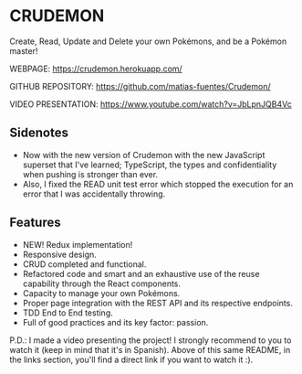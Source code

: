 # CRUDEMON

Create, Read, Update and Delete your own Pokémons, and be a Pokémon master!

WEBPAGE: https://crudemon.herokuapp.com/

GITHUB REPOSITORY: https://github.com/matias-fuentes/Crudemon/

VIDEO PRESENTATION: https://www.youtube.com/watch?v=JbLpnJQB4Vc

## Sidenotes

- Now with the new version of Crudemon with the new JavaScript superset that I've learned; TypeScript, the types and confidentiality when pushing is stronger than ever.
- Also, I fixed the READ unit test error which stopped the execution for an error that I was accidentally throwing.

## Features

- NEW! Redux implementation!
- Responsive design.
- CRUD completed and functional.
- Refactored code and smart and an exhaustive use of the reuse capability through the React components.
- Capacity to manage your own Pokémons.
- Proper page integration with the REST API and its respective endpoints.
- TDD End to End testing.
- Full of good practices and its key factor: passion.

P.D.: I made a video presenting the project! I strongly recommend to you to watch it (keep in mind that it's in Spanish). Above of this same README, in the links section, you'll find a direct link if you want to watch it :).
